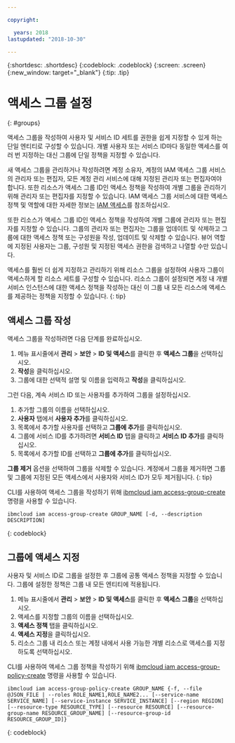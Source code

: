 ```yaml
---

copyright:

  years: 2018
lastupdated: "2018-10-30"

---
```


{:shortdesc: .shortdesc}
{:codeblock: .codeblock}
{:screen: .screen}
{:new_window: target="_blank"}
{:tip: .tip}


# 액세스 그룹 설정
{: #groups}

액세스 그룹을 작성하여 사용자 및 서비스 ID 세트를 권한을 쉽게 지정할 수 있게 하는 단일 엔티티로 구성할 수 있습니다. 개별 사용자 또는 서비스 ID마다 동일한 액세스를 여러 번 지정하는 대신 그룹에 단일 정책을 지정할 수 있습니다.

새 액세스 그룹을 관리하거나 작성하려면 계정 소유자, 계정의 IAM 액세스 그룹 서비스의 관리자 또는 편집자, 모든 계정 관리 서비스에 대해 지정된 관리자 또는 편집자여야 합니다. 또한 리소스가 액세스 그룹 ID인 액세스 정책을 작성하여 개별 그룹을 관리하기 위해 관리자 또는 편집자를 지정할 수 있습니다. IAM 액세스 그룹 서비스에 대한 액세스 정책 및 역할에 대한 자세한 정보는 [IAM 액세스](/docs/iam/users_roles.html#platformrolestable2)를 참조하십시오.

또한 리소스가 액세스 그룹 ID인 액세스 정책을 작성하여 개별 그룹에 관리자 또는 편집자를 지정할 수 있습니다. 그룹의 관리자 또는 편집자는 그룹을 업데이트 및 삭제하고 그룹에 대한 액세스 정책 또는 구성원을 작성, 업데이트 및 삭제할 수 있습니다. 뷰어 역할에 지정된 사용자는 그룹, 구성원 및 지정된 액세스 권한을 검색하고 나열할 수만 있습니다.

액세스를 훨씬 더 쉽게 지정하고 관리하기 위해 리소스 그룹을 설정하여 사용자 그룹이 액세스하게 할 리소스 세트를 구성할 수 있습니다. 리소스 그룹이 설정되면 계정 내 개별 서비스 인스턴스에 대한 액세스 정책을 작성하는 대신 이 그룹 내 모든 리소스에 액세스를 제공하는 정책을 지정할 수 있습니다. 
{: tip}

## 액세스 그룹 작성

액세스 그룹을 작성하려면 다음 단계를 완료하십시오.

1. 메뉴 표시줄에서 **관리** &gt; **보안** &gt; **ID 및 액세스**를 클릭한 후 **액세스 그룹**을 선택하십시오.
2. **작성**을 클릭하십시오.
3. 그룹에 대한 선택적 설명 및 이름을 입력하고 **작성**을 클릭하십시오.

그런 다음, 계속 서비스 ID 또는 사용자를 추가하여 그룹을 설정하십시오.

1. 추가할 그룹의 이름을 선택하십시오.
2. **사용자** 탭에서 **사용자 추가**를 클릭하십시오. 
3. 목록에서 추가할 사용자를 선택하고 **그룹에 추가**를 클릭하십시오.
4. 그룹에 서비스 ID를 추가하려면 **서비스 ID** 탭을 클릭하고 **서비스 ID 추가**를 클릭하십시오.
5. 목록에서 추가할 ID를 선택하고 **그룹에 추가**를 클릭하십시오.

**그룹 제거** 옵션을 선택하여 그룹을 삭제할 수 있습니다. 계정에서 그룹을 제거하면 그룹 및 그룹에 지정된 모든 액세스에서 사용자와 서비스 ID가 모두 제거됩니다.
{: tip}

CLI를 사용하여 액세스 그룹을 작성하기 위해 [ibmcloud iam access-group-create](/docs/cli/reference/ibmcloud/cli_api_policy.html#ibmcloud_iam_access_group_create) 명령을 사용할 수 있습니다.
```
ibmcloud iam access-group-create GROUP_NAME [-d, --description DESCRIPTION]
```
{: codeblock}


## 그룹에 액세스 지정

사용자 및 서비스 ID로 그룹을 설정한 후 그룹에 공통 액세스 정책을 지정할 수 있습니다. 그룹에 설정한 정책은 그룹 내 모든 엔티티에 적용됩니다.

1. 메뉴 표시줄에서 **관리** &gt; **보안** &gt; **ID 및 액세스**를 클릭한 후 **액세스 그룹**을 선택하십시오.
2. 액세스를 지정할 그룹의 이름을 선택하십시오. 
3. **액세스 정책** 탭을 클릭하십시오.
4. **액세스 지정**을 클릭하십시오. 
5. 리소스 그룹 내 리소스 또는 계정 내에서 사용 가능한 개별 리소스로 액세스를 지정하도록 선택하십시오.

CLI를 사용하여 액세스 그룹 정책을 작성하기 위해 [ibmcloud iam access-group-policy-create](/docs/cli/reference/ibmcloud/cli_api_policy.html#ibmcloud_iam_access_group_policy_create) 명령을 사용할 수 있습니다.
```
ibmcloud iam access-group-policy-create GROUP_NAME {-f, --file @JSON_FILE | --roles ROLE_NAME1,ROLE_NAME2... [--service-name SERVICE_NAME] [--service-instance SERVICE_INSTANCE] [--region REGION] [--resource-type RESOURCE_TYPE] [--resource RESOURCE] [--resource-group-name RESOURCE_GROUP_NAME] [--resource-group-id RESOURCE_GROUP_ID]}
```
{: codeblock}
